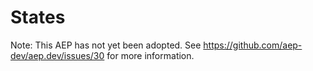 # States

Note: This AEP has not yet been adopted.  See https://github.com/aep-dev/aep.dev/issues/30 for more information.
